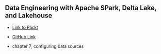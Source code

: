 ## Data Engineering with Apache SPark, Delta Lake, and Lakehouse
- [Link to Packt](https://subscription.packtpub.com/book/data/9781801077743/pref)
- [GitHub Link](https://github.com/protovici/Data_Science_DEV/tree/main/Packt/DatEng_ApacheSpark_DeltaLake)

- chapter 7; configuring data sources